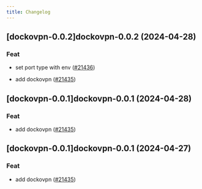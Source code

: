 ```yaml
---
title: Changelog
---
```




## [dockovpn-0.0.2]dockovpn-0.0.2 (2024-04-28)

### Feat



- set port type with env ([#21436](https://github.com/truecharts/charts/issues/21436))

- add dockovpn ([#21435](https://github.com/truecharts/charts/issues/21435))


## [dockovpn-0.0.1]dockovpn-0.0.1 (2024-04-28)

### Feat



- add dockovpn ([#21435](https://github.com/truecharts/charts/issues/21435))


## [dockovpn-0.0.1]dockovpn-0.0.1 (2024-04-27)

### Feat



- add dockovpn ([#21435](https://github.com/truecharts/charts/issues/21435))